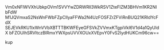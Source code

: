 Vm0xNFlWVXhUbkpOVm1SVVYwZDRWRll3WkRSV1ZteFlZM3BHVm1KR2NIbFdW
M1JQVmxaS2NsWnFWbFZpClIyaFFWa2N4UzFOSFZrZFViRnBUQ21KRldYcFdX
SEJEVkRKU1IxWnVVbXBTTTBKWFEyeGFSVkZVVmxKTgpiVkl6V1d4a1QyUldX
bFZOUlhSRVltczBlRmxYWXpsUVVXOUxXVEpvY0FvS2IydHUKCm96cw==

kup
